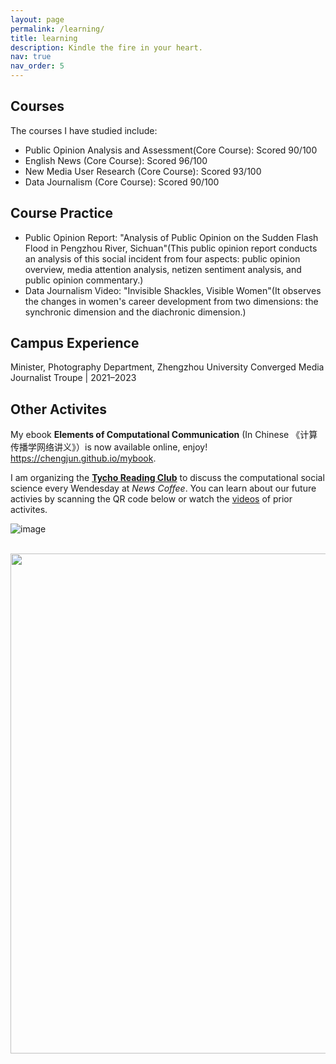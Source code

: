 ```yaml
---
layout: page
permalink: /learning/
title: learning
description: Kindle the fire in your heart. 
nav: true
nav_order: 5
---
```


## Courses

The courses I have studied include:

- Public Opinion Analysis and Assessment(Core Course): Scored 90/100
- English News (Core Course): Scored 96/100
- New Media User Research (Core Course): Scored 93/100
- Data Journalism (Core Course): Scored 90/100

## Course Practice

- Public Opinion Report: "Analysis of Public Opinion on the Sudden Flash Flood in Pengzhou River, Sichuan"(This public opinion report conducts an analysis of this social incident from four aspects: public opinion overview, media attention analysis, netizen sentiment analysis, and public opinion commentary.)
- Data Journalism Video: "Invisible Shackles, Visible Women"(It observes the changes in women's career development from two dimensions: the synchronic dimension and the diachronic dimension.) 

## Campus Experience

Minister, Photography Department, Zhengzhou University Converged Media Journalist Troupe | 2021–2023


## Other Activites


My ebook **Elements of Computational Communication** (In Chinese 《计算传播学网络讲义》）is now available online, enjoy! https://chengjun.github.io/mybook.

I am organizing the [**Tycho Reading Club**](https://search.bilibili.com/all?keyword=%E7%AC%AC%E8%B0%B7%E8%AF%BB%E4%B9%A6%E4%BC%9A&order=pubdate&duration=0&tids_1=0) to discuss the computational social science every Wendesday at *News Coffee*. You can learn about our future activies by scanning the QR code below or watch the [videos](https://search.bilibili.com/all?keyword=%E7%AC%AC%E8%B0%B7%E8%AF%BB%E4%B9%A6%E4%BC%9A&order=pubdate&duration=0&tids_1=0) of prior activites. 

![image](https://user-images.githubusercontent.com/543384/147380016-da65a625-6480-47f4-8e27-5034d696f553.png)

<br>
<a href="https://github.com/SocratesClub/SocratesClub.github.io/edit/master/_pages/teaching.md">
  <img src="https://user-images.githubusercontent.com/543384/192227995-fdb3a693-2f68-4dc4-b9bd-06053066322f.png" width = "800" align="middle" />
</a>
<br>


